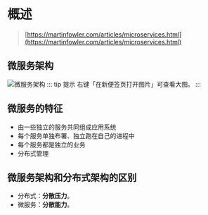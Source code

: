 # 概述

> [https://martinfowler.com/articles/microservices.html](https://martinfowler.com/articles/microservices.html)

## 微服务架构

![微服务架构](/img/ma/Microservice-Architecture.png)
::: tip 提示
右键「在新便签页打开图片」可查看大图。
:::

## 微服务的特征

- 由一些独立的服务共同组成应用系统
- 每个服务单独布署、独立跑在自己的进程中
- 每个服务都是独立的业务
- 分布式管理

## 微服务架构和分布式架构的区别

- 分布式：**分散压力**。
- 微服务：**分散能力**。


